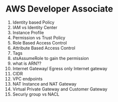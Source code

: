 # AWS Developer Associate

1. Identity based Policy
2. IAM vs Identity Center
3. Instance Profile
4. Permission vs Trust Policy
5. Role Based Access Control
6. Attribute Based Access Control
7. Tags
8. stsAssumeRole to gain the permission
9. what is ARN??
10. Internet Gateway/ Egress only Internet gateway
11. CIDR
12. VPC endpoints
13. NAT Instance and NAT Gateway
14. Virtual Private Gateway and Customer Gateway
15. Securiy group vs NACL

